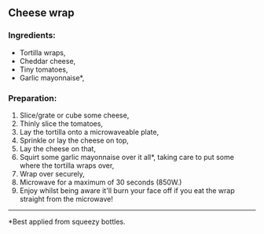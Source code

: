 ## Cheese wrap

### Ingredients:

* Tortilla wraps,
* Cheddar cheese,
* Tiny tomatoes,
* Garlic mayonnaise\*,

### Preparation:

1. Slice/grate or cube some cheese,
2. Thinly slice the tomatoes,
3. Lay the tortilla onto a microwaveable plate,
4. Sprinkle or lay the cheese on top,
5. Lay the cheese on that,
6. Squirt some garlic mayonnaise over it all\*, taking care to put some where the tortilla wraps over,
7. Wrap over securely,
8. Microwave for a maximum of 30 seconds (850W.)
9. Enjoy whilst being aware it'll burn your face off if you eat the wrap straight from the microwave! 

---- 

\*Best applied from squeezy bottles.
